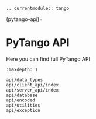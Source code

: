 ```{eval-rst}
.. currentmodule:: tango
```

(pytango-api)=

# PyTango API

Here you can find full PyTango API

```{toctree}
:maxdepth: 1

api/data_types
api/client_api/index
api/server_api/index
api/database
api/encoded
api/utilities
api/exception
```
